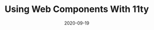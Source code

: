 ---
title: 'Using Web Components With 11ty'
tagline: I took a progressive enhancement approach to using frontend javascript for my blog, Web Components are the perfect fit here.
series:
  title: Building a personal blog
  order: 5
date: '2020-09-19'
tags:
  - 11ty
  - WebComponents
  - "@eleven_ty"
  - "@OpenWc"
---